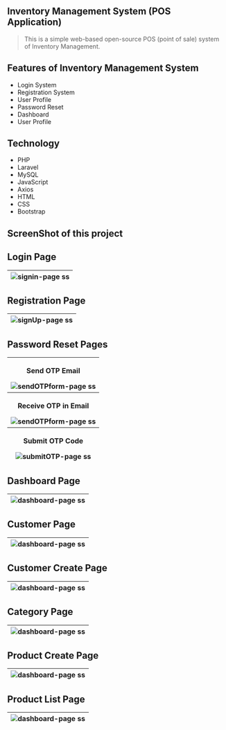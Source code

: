 ## Inventory Management System (POS Application)
<blockquote><p>This is a simple web-based open-source POS (point of sale) system of Inventory Management.</p></blockquote>

## Features of Inventory Management System
<ul>
    <li>Login System</li>
    <li>Registration System</li>
    <li>User Profile</li>
    <li>Password Reset</li>
    <li>Dashboard</li>
    <li>User Profile</li>
</ul>

## Technology
<ul>
    <li>PHP</li>
    <li>Laravel</li>
    <li>MySQL</li>
    <li>JavaScript</li>
    <li>Axios</li>
    <li>HTML</li>
    <li>CSS</li>
    <li>Bootstrap</li>
</ul>

## ScreenShot of this project
## Login Page
<table>
    <thead>
        <tr>
            <th>
                <img src="screenshots/signin.png" alt="signin-page ss">
            </th>
        </tr>
    </thead>
</table>

## Registration Page
<table>
    <thead>
        <tr>
            <th>
                <img src="screenshots/signUp.png" alt="signUp-page ss">
            </th>
        </tr>
    </thead>
</table>

## Password Reset Pages
<table>
    <thead>
        <tr>
            <th>
                <p>Send OTP Email</p>
                <img src="screenshots/sendOTPform.png" alt="sendOTPform-page ss">
            </th>
        </tr>
        <tr>
            <th>
                <p>Receive OTP in Email</p>
                <img src="screenshots/sendOTP.png" alt="sendOTPform-page ss">
            </th>
        </tr>
        <tr>
            <th>
                <p>Submit OTP Code</p>
                <img src="screenshots/submitOTP.png" alt="submitOTP-page ss">
            </th>
        </tr>
    </thead>
</table>

## Dashboard Page
<table>
    <thead>
        <tr>
            <th>
                <img src="screenshots/dashboard.png" alt="dashboard-page ss">
            </th>
        </tr>
    </thead>
</table>

## Customer Page
<table>
    <thead>
        <tr>
            <th>
                <img src="screenshots/customer.jpg" alt="dashboard-page ss">
            </th>
        </tr>
    </thead>
</table>

## Customer Create Page
<table>
    <thead>
        <tr>
            <th>
                <img src="screenshots/customerCreate.jpg" alt="dashboard-page ss">
            </th>
        </tr>
    </thead>
</table>

## Category Page
<table>
    <thead>
        <tr>
            <th>
                <img src="screenshots/customerCreate.jpg" alt="dashboard-page ss">
            </th>
        </tr>
    </thead>
</table>

## Product Create Page
<table>
    <thead>
        <tr>
            <th>
                <img src="screenshots/productcreate.jpg" alt="dashboard-page ss">
            </th>
        </tr>
    </thead>
</table>

## Product List Page
<table>
    <thead>
        <tr>
            <th>
                <img src="screenshots/productList.jpg" alt="dashboard-page ss">
            </th>
        </tr>
    </thead>
</table>
